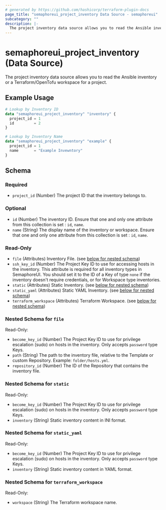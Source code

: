 ```yaml
---
# generated by https://github.com/hashicorp/terraform-plugin-docs
page_title: "semaphoreui_project_inventory Data Source - semaphoreui"
subcategory: ""
description: |-
  The project inventory data source allows you to read the Ansible inventory or a Terraform/OpenTofu workspace for a project.
---
```


# semaphoreui_project_inventory (Data Source)

The project inventory data source allows you to read the Ansible inventory or a Terraform/OpenTofu workspace for a project.

## Example Usage

```terraform
# Lookup by Inventory ID
data "semaphoreui_project_inventory" "inventory" {
  project_id = 1
  id         = 2
}

# Lookup by Inventory Name
data "semaphoreui_project_inventory" "example" {
  project_id = 1
  name       = "Example Invewntory"
}
```

<!-- schema generated by tfplugindocs -->
## Schema

### Required

- `project_id` (Number) The project ID that the inventory belongs to.

### Optional

- `id` (Number) The inventory ID. Ensure that one and only one attribute from this collection is set : `id`, `name`.
- `name` (String) The display name of the inventory or workspace. Ensure that one and only one attribute from this collection is set : `id`, `name`.

### Read-Only

- `file` (Attributes) Inventory File. (see [below for nested schema](#nestedatt--file))
- `ssh_key_id` (Number) The Project Key ID to use for accessing hosts in the inventory. This attribute is required for all inventory types in SemaphoreUI. You should set it to the ID of a Key of type `none` if the inventory doesn't require credentials, or for Workspace type inventories.
- `static` (Attributes) Static Inventory. (see [below for nested schema](#nestedatt--static))
- `static_yaml` (Attributes) Static YAML Inventory. (see [below for nested schema](#nestedatt--static_yaml))
- `terraform_workspace` (Attributes) Terraform Workspace. (see [below for nested schema](#nestedatt--terraform_workspace))

<a id="nestedatt--file"></a>
### Nested Schema for `file`

Read-Only:

- `become_key_id` (Number) The Project Key ID to use for privilege escalation (sudo) on hosts in the inventory. Only accepts `password` type Keys.
- `path` (String) The path to the inventory file, relative to the Template or custom Repository. Example: `folder/hosts.yml`.
- `repository_id` (Number) The ID of the Repository that contains the inventory file.


<a id="nestedatt--static"></a>
### Nested Schema for `static`

Read-Only:

- `become_key_id` (Number) The Project Key ID to use for privilege escalation (sudo) on hosts in the inventory. Only accepts `password` type Keys.
- `inventory` (String) Static inventory content in INI format.


<a id="nestedatt--static_yaml"></a>
### Nested Schema for `static_yaml`

Read-Only:

- `become_key_id` (Number) The Project Key ID to use for privilege escalation (sudo) on hosts in the inventory. Only accepts `password` type Keys.
- `inventory` (String) Static inventory content in YAML format.


<a id="nestedatt--terraform_workspace"></a>
### Nested Schema for `terraform_workspace`

Read-Only:

- `workspace` (String) The Terraform workspace name.
